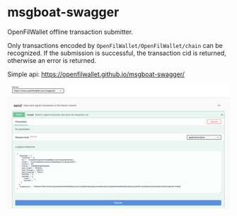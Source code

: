 # msgboat-swagger



OpenFilWallet offline transaction submitter. 

Only transactions encoded by `OpenFilWallet/OpenFilWallet/chain` can be recognized. If the submission is successful, the transaction cid is returned, otherwise an error is returned.



Simple api: https://openfilwallet.github.io/msgboat-swagger/ 

![image-20230124211736379](./image/image-20230124211736379.png)